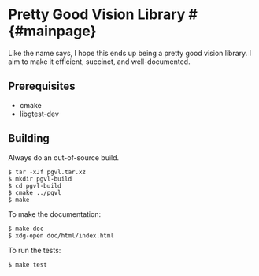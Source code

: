 # Pretty Good Vision Library # {#mainpage}

Like the name says, I hope this ends up being a pretty good vision library.
I aim to make it efficient, succinct, and well-documented.

## Prerequisites

- cmake
- libgtest-dev

## Building

Always do an out-of-source build.

    $ tar -xJf pgvl.tar.xz
    $ mkdir pgvl-build
    $ cd pgvl-build
    $ cmake ../pgvl
    $ make

To make the documentation:

    $ make doc
    $ xdg-open doc/html/index.html

To run the tests:

    $ make test
